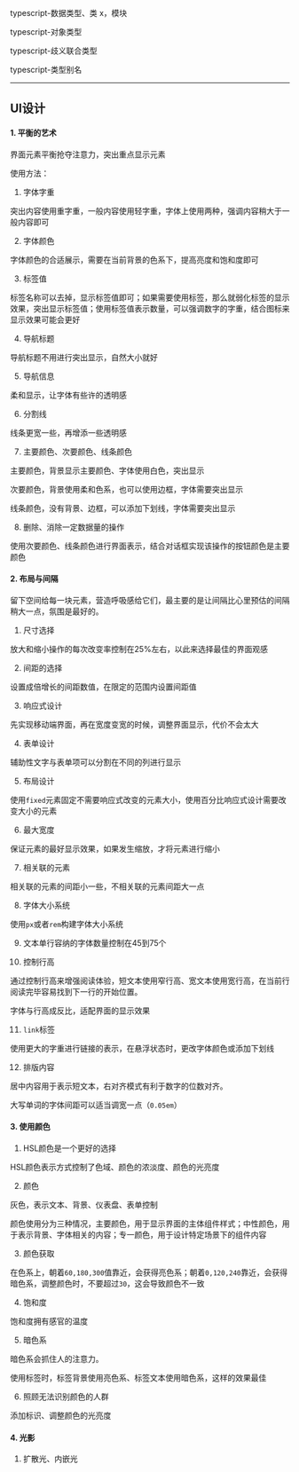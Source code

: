 typescript-数据类型、类 x，模块

typescript-对象类型

typescript-歧义联合类型

typescript-类型别名

---

## UI设计

#### 1. 平衡的艺术

界面元素平衡抢夺注意力，突出重点显示元素

使用方法：

1. 字体字重

突出内容使用重字重，一般内容使用轻字重，字体上使用两种，强调内容稍大于一般内容即可

2. 字体颜色

字体颜色的合适展示，需要在当前背景的色系下，提高亮度和饱和度即可

3. 标签值

标签名称可以去掉，显示标签值即可；如果需要使用标签，那么就弱化标签的显示效果，突出显示标签值；使用标签值表示数量，可以强调数字的字重，结合图标来显示效果可能会更好

4. 导航标题

导航标题不用进行突出显示，自然大小就好

5. 导航信息

柔和显示，让字体有些许的透明感

6. 分割线

线条更宽一些，再增添一些透明感

7. 主要颜色、次要颜色、线条颜色

主要颜色，背景显示主要颜色、字体使用白色，突出显示

次要颜色，背景使用柔和色系，也可以使用边框，字体需要突出显示

线条颜色，没有背景、边框，可以添加下划线，字体需要突出显示

8. 删除、消除一定数据量的操作

使用次要颜色、线条颜色进行界面表示，结合对话框实现该操作的按钮颜色是主要颜色

#### 2. 布局与间隔

留下空间给每一块元素，营造呼吸感给它们，最主要的是让间隔比心里预估的间隔稍大一点，氛围是最好的。

1. 尺寸选择

放大和缩小操作的每次改变率控制在25%左右，以此来选择最佳的界面观感

2. 间距的选择

设置成倍增长的间距数值，在限定的范围内设置间距值

3. 响应式设计

先实现移动端界面，再在宽度变宽的时候，调整界面显示，代价不会太大

4. 表单设计

辅助性文字与表单项可以分割在不同的列进行显示

5. 布局设计

使用`fixed`元素固定不需要响应式改变的元素大小，使用百分比响应式设计需要改变大小的元素

6. 最大宽度

保证元素的最好显示效果，如果发生缩放，才将元素进行缩小

7. 相关联的元素

相关联的元素的间距小一些，不相关联的元素间距大一点

8. 字体大小系统

使用`px`或者`rem`构建字体大小系统

9. 文本单行容纳的字体数量控制在45到75个

10. 控制行高

通过控制行高来增强阅读体验，短文本使用窄行高、宽文本使用宽行高，在当前行阅读完毕容易找到下一行的开始位置。

字体与行高成反比，适配界面的显示效果

11. `link`标签

使用更大的字重进行链接的表示，在悬浮状态时，更改字体颜色或添加下划线

12. 排版内容

居中内容用于表示短文本，右对齐模式有利于数字的位数对齐。

大写单词的字体间距可以适当调宽一点（`0.05em`）

#### 3. 使用颜色

1. HSL颜色是一个更好的选择

HSL颜色表示方式控制了色域、颜色的浓淡度、颜色的光亮度

2. 颜色

灰色，表示文本、背景、仪表盘、表单控制

颜色使用分为三种情况，主要颜色，用于显示界面的主体组件样式；中性颜色，用于表示背景、字体相关的内容；专一颜色，用于设计特定场景下的组件内容

3. 颜色获取

在色系上，朝着`60,180,300`值靠近，会获得亮色系；朝着`0,120,240`靠近，会获得暗色系，调整颜色时，不要超过`30`，这会导致颜色不一致

4. 饱和度

饱和度拥有感官的温度

5. 暗色系

暗色系会抓住人的注意力。

使用标签时，标签背景使用亮色系、标签文本使用暗色系，这样的效果最佳

6. 照顾无法识别颜色的人群

添加标识、调整颜色的光亮度

#### 4. 光影

1. 扩散光、内嵌光
